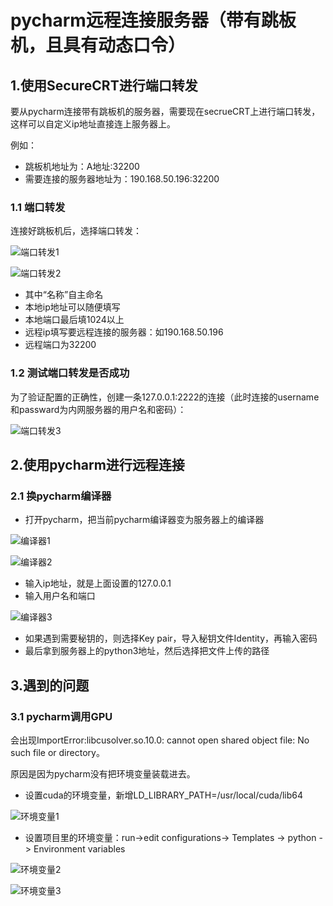 # pycharm远程连接服务器（带有跳板机，且具有动态口令）
## 1.使用SecureCRT进行端口转发

要从pycharm连接带有跳板机的服务器，需要现在secrueCRT上进行端口转发，这样可以自定义ip地址直接连上服务器上。

例如：
- 跳板机地址为：A地址:32200
- 需要连接的服务器地址为：190.168.50.196:32200

### 1.1 端口转发
连接好跳板机后，选择端口转发：

![端口转发1](https://github.com/llq20133100095/Remote-Connection-Server-in-Pycharm/blob/master/picture/%E7%AB%AF%E5%8F%A3%E8%BD%AC%E5%8F%911.png)

![端口转发2](https://github.com/llq20133100095/Remote-Connection-Server-in-Pycharm/blob/master/picture/%E7%AB%AF%E5%8F%A3%E8%BD%AC%E5%8F%912.png)
- 其中“名称”自主命名
- 本地ip地址可以随便填写
- 本地端口最后填1024以上
- 远程ip填写要远程连接的服务器：如190.168.50.196
- 远程端口为32200

### 1.2 测试端口转发是否成功
为了验证配置的正确性，创建一条127.0.0.1:2222的连接（此时连接的username和passward为内网服务器的用户名和密码）：

![端口转发3](https://github.com/llq20133100095/Remote-Connection-Server-in-Pycharm/blob/master/picture/%E7%AB%AF%E5%8F%A3%E8%BD%AC%E5%8F%913.png)

## 2.使用pycharm进行远程连接

### 2.1 换pycharm编译器

- 打开pycharm，把当前pycharm编译器变为服务器上的编译器

![编译器1](https://github.com/llq20133100095/Remote-Connection-Server-in-Pycharm/blob/master/picture/%E7%BC%96%E8%AF%91%E5%99%A81.png)

![编译器2](https://github.com/llq20133100095/Remote-Connection-Server-in-Pycharm/blob/master/picture/%E7%BC%96%E8%AF%91%E5%99%A82.png)

- 输入ip地址，就是上面设置的127.0.0.1
- 输入用户名和端口

![编译器3](https://github.com/llq20133100095/Remote-Connection-Server-in-Pycharm/blob/master/picture/%E7%BC%96%E8%AF%91%E5%99%A83.png)

- 如果遇到需要秘钥的，则选择Key pair，导入秘钥文件Identity，再输入密码
- 最后拿到服务器上的python3地址，然后选择把文件上传的路径

## 3.遇到的问题

### 3.1 pycharm调用GPU

会出现ImportError:libcusolver.so.10.0: cannot open shared object file: No such file or directory。

原因是因为pycharm没有把环境变量装载进去。

- 设置cuda的环境变量，新增LD_LIBRARY_PATH=/usr/local/cuda/lib64

![环境变量1](https://github.com/llq20133100095/Remote-Connection-Server-in-Pycharm/blob/master/picture/%E7%8E%AF%E5%A2%83%E5%8F%98%E9%87%8F1.png)


- 设置项目里的环境变量：run->edit configurations-> Templates -> python -> Environment variables

![环境变量2](https://github.com/llq20133100095/Remote-Connection-Server-in-Pycharm/blob/master/picture/%E7%8E%AF%E5%A2%83%E5%8F%98%E9%87%8F2.png)

![环境变量3](https://github.com/llq20133100095/Remote-Connection-Server-in-Pycharm/blob/master/picture/%E7%8E%AF%E5%A2%83%E5%8F%98%E9%87%8F3.png)
